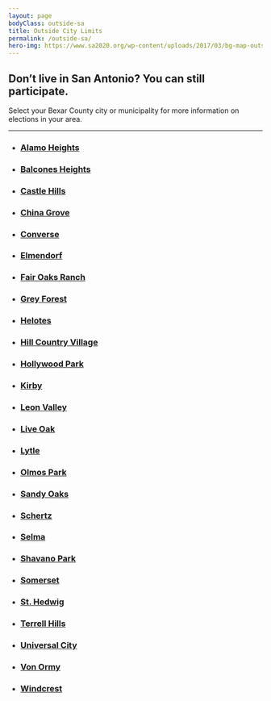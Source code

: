 ```yaml
---
layout: page
bodyClass: outside-sa
title: Outside City Limits
permalink: /outside-sa/
hero-img: https://www.sa2020.org/wp-content/uploads/2017/03/bg-map-outside-sa.png
---
```


## Don’t live in San Antonio? You can still participate.

Select your Bexar County city or municipality for more information on elections in your area.

---------

<ul class="unstyled two-columns">
  <li>
    <h3 id="alamo-heights">
    	<a href="http://www.alamoheightstx.gov/government/elections/" target="_blank" onclick="trackOutboundLink('http://www.alamoheightstx.gov/government/elections/', true, 'Alamo Heights');">Alamo Heights</a>
    </h3>
  </li>
  <li>
    <h3 id="balcones-heights">
    	<a href="https://bhtx.gov/departments/city-secretary/election-information" target="_blank" onclick="trackOutboundLink('https://bhtx.gov/departments/city-secretary/election-information', true, 'Balcones Heights');">Balcones Heights</a>
    </h3>
  </li>
  <li>
    <h3 id="castle-hills">
    	<a href="http://www.cityofcastlehills.com/2244/ElectionsElecciones" target="_blank" onclick="trackOutboundLink('http://www.cityofcastlehills.com/2244/ElectionsElecciones', true, 'Castle Hills');">Castle Hills</a>
    </h3>
  </li>
  <li>
    <h3 id="china-grove">
    	<a href="https://www.cityofchinagrove.org/city-council" target="_blank" onclick="trackOutboundLink('https://www.cityofchinagrove.org/city-council', true, 'China Grove');">China Grove</a>
    </h3>
  </li>
  <li>
    <h3 id="converse">
    	<a href="http://www.conversetx.net/208/Elections" target="_blank" onclick="trackOutboundLink('http://www.conversetx.net/208/Elections', true, 'Converse');">Converse</a>
    </h3>
  </li>
  <li>
    <h3 id="elmendorf">
    	<a href="https://www.elmendorf-tx.com/city-council.html" target="_blank" onclick="trackOutboundLink('https://www.elmendorf-tx.com/city-council.html', true, 'Elmendorf');">Elmendorf</a>
    </h3>
  </li>
  <li>
    <h3 id="fair-oaks-ranch">
    	<a href="http://www.fairoaksranchtx.org/index.aspx?nid=134" target="_blank" onclick="trackOutboundLink('http://www.fairoaksranchtx.org/index.aspx?nid=134', true, 'Fair Oaks Ranch');">Fair Oaks Ranch</a>
    </h3>
  </li>
  <li>
    <h3 id="grey-forest">
    	<a href="http://greyforest-tx.gov/government/elections/" target="_blank" onclick="trackOutboundLink('http://greyforest-tx.gov/government/elections/', true, 'Grey Forest');">Grey Forest</a>
    </h3>
  </li>
  <li>
    <h3 id="helotes">
    	<a href="http://www.helotes-tx.gov/news/general-election-may-6-2017-eleccion-general-mayo-6-2017/" target="_blank" onclick="trackOutboundLink('http://www.helotes-tx.gov/news/general-election-may-6-2017-eleccion-general-mayo-6-2017/', true, 'Helotes');">Helotes</a>
    </h3>
  </li>
  <li>
    <h3 id="hill-country-village">
    	<a href="http://hcv.org/?page_id=94" target="_blank" onclick="trackOutboundLink('http://hcv.org/?page_id=94', true, 'Hill Country Village');">Hill Country Village</a>
    </h3>
  </li>
  <li>
    <h3 id="hollywood-park">
    	<a href="http://hollywoodpark-tx.gov/city-council/" target="_blank" onclick="trackOutboundLink('http://hollywoodpark-tx.gov/city-council/', true, 'Hollywood Park');">Hollywood Park</a>
    </h3>
  </li>
  <li>
    <h3 id="kirby">
    	<a href="http://www.kirbytx.org/government/city-council/" target="_blank" onclick="trackOutboundLink('http://www.kirbytx.org/government/city-council/', true, 'Kirby');">Kirby</a>
    </h3>
  </li>
  <li>
    <h3 id="leon-valley">
    	<a href="http://www.leonvalleytexas.gov/government/city_council/government/election_information.php" target="_blank" onclick="trackOutboundLink('http://www.leonvalleytexas.gov/government/city_council/government/election_information.php', true, 'Leon Valley');">Leon Valley</a>
    </h3>
  </li>
  <li>
    <h3 id="live-oak">
    	<a href="http://www.liveoaktx.net/government/elections" target="_blank" onclick="trackOutboundLink('http://www.liveoaktx.net/government/elections', true, 'Live Oak');">Live Oak</a>
    </h3>
  </li>
  <li>
    <h3 id="lytle">
    	<a href="http://tx-lytle.civicplus.com/index.aspx?nid=100" target="_blank" onclick="trackOutboundLink('http://tx-lytle.civicplus.com/index.aspx?nid=100', true, 'Lytle');">Lytle</a>
    </h3>
  </li>
  <li>
    <h3 id="olmos-park">
    	<a href="http://olmospark.org/index.asp?SEC=68264F7C-6688-4A7A-B30D-5D99FE204CDF&amp;Type=B_BASIC" target="_blank" onclick="trackOutboundLink('http://olmospark.org/index.asp?SEC=68264F7C-6688-4A7A-B30D-5D99FE204CDF&amp;Type=B_BASIC', true, 'Olmos Park');">Olmos Park</a>
    </h3>
  </li>
  <li>
    <h3 id="sandy-oaks">
    	<a href="http://www.cityofsandyoaks.com/election-2017.html" target="_blank" onclick="trackOutboundLink('http://www.cityofsandyoaks.com/election-2017.html', true, 'Sandy Oaks');">Sandy Oaks</a>
    </h3>
  </li>
  <li>
    <h3 id="schertz">
    	<a href="http://schertz.com/?page_id=406" target="_blank" onclick="trackOutboundLink('http://schertz.com/?page_id=406', true, 'Schertz');">Schertz</a>
    </h3>
  </li>
  <li>
    <h3 id="selma">
    	<a href="http://ci.selma.tx.us/149/Mayor-City-Council" target="_blank" onclick="trackOutboundLink('http://ci.selma.tx.us/149/Mayor-City-Council', true, 'Selma');">Selma</a>
    </h3>
  </li>
  <li>
    <h3 id="shavano-park">
    	<a href="http://www.shavanopark.org/departments/elections_elecciones.php" target="_blank" onclick="trackOutboundLink('http://www.shavanopark.org/departments/elections_elecciones.php', true, 'Shavano Park');">Shavano Park</a>
    </h3>
  </li>
  <li>
    <h3 id="somerset">
    	<a href="http://www.cityofsomersettx.com/city-council.html" target="_blank" onclick="trackOutboundLink('http://www.cityofsomersettx.com/city-council.html', true, 'Somerset');">Somerset</a>
    </h3>
  </li>
  <li>
    <h3 id="st-hedwig">
    	<a href="https://sainthedwigcity.org/contact-information-and-helpful-phone-numbers/" target="_blank" onclick="trackOutboundLink('https://sainthedwigcity.org/contact-information-and-helpful-phone-numbers/', true, 'St. Hedwig');">St. Hedwig</a>
    </h3>
  </li>
  <li>
    <h3 id="terrell-hills">
    	<a href="http://www.terrell-hills.com/council.html" target="_blank" onclick="trackOutboundLink('http://www.terrell-hills.com/council.html', true, 'Terrel Hills');">Terrell Hills</a>
    </h3>
  </li>
  <li>
    <h3 id="universal-city">
    	<a href="http://www.universalcitytexas.com/580/Municipal-Elections" target="_blank" onclick="trackOutboundLink('http://www.universalcitytexas.com/580/Municipal-Elections', true, 'Universal City');">Universal City</a>
    </h3>
  </li>
  <li>
    <h3 id="von-ormy">
    	<a href="http://www.vonormytexas.com/" target="_blank" onclick="trackOutboundLink('http://www.vonormytexas.com/', true, 'Von Ormy');">Von Ormy</a>
    </h3>
  </li>
  <li>
    <h3 id="windcrest">
    	<a href="http://www.ci.windcrest.tx.us/index.aspx?nid=506" target="_blank" onclick="trackOutboundLink('http://www.ci.windcrest.tx.us/index.aspx?nid=506', true, 'Windcrest');">Windcrest</a>
    </h3>
  </li>
</ul>
